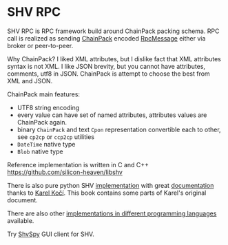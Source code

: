# SHV RPC

SHV RPC is RPC framework build around ChainPack packing schema.
RPC call is realized as sending [ChainPack](chainpack.md) encoded [RpcMessage](rpcmessage.md) either via broker or peer-to-peer.

Why ChainPack? I liked XML attributes, but I dislike fact that XML attributes syntax is not XML. 
I like JSON brevity, but you cannot have attributes, comments, utf8 in JSON. ChainPack is
attempt to choose the best from XML and JSON.

ChainPack main features:
* UTF8 string encoding
* every value can have set of named attributes, attributes values are ChainPack again.
* binary `ChainPack` and text `Cpon` representation convertible each to other, see `cp2cp` or `ccp2cp` utilities
* `DateTime` native type
* `Blob` native type

Reference implementation is written in C and C++ <https://github.com/silicon-heaven/libshv> 

There is also pure python SHV [implementation](https://gitlab.com/elektroline-predator/pyshv) 
with great [documentation](https://elektroline-predator.gitlab.io/pyshv/master/index.html) thanks to [Karel Kočí](https://gitlab.com/Cynerd). 
This book contains some parts of Karel's original document.

There are also other [implementations in different programming languages](implementations.md) available.

Try [ShvSpy](https://github.com/silicon-heaven/shvspy) GUI client for SHV. 
